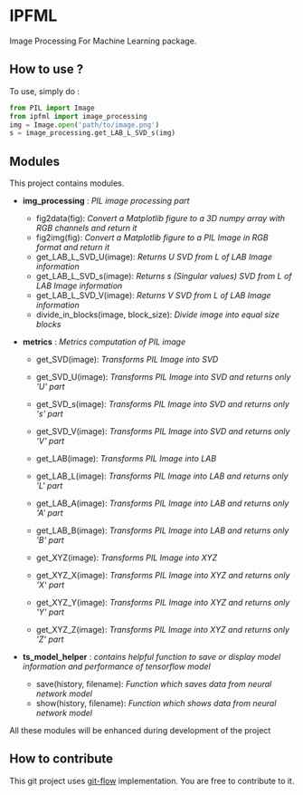 IPFML
=====

Image Processing For Machine Learning package.

How to use ?
------------

To use, simply do :

```python
from PIL import Image
from ipfml import image_processing
img = Image.open('path/to/image.png')
s = image_processing.get_LAB_L_SVD_s(img)
```

Modules
-------

This project contains modules.

- **img_processing** : *PIL image processing part*
    - fig2data(fig): *Convert a Matplotlib figure to a 3D numpy array with RGB channels and return it*
    - fig2img(fig): *Convert a Matplotlib figure to a PIL Image in RGB format and return it*
    - get_LAB_L_SVD_U(image): *Returns U SVD from L of LAB Image information*
    - get_LAB_L_SVD_s(image): *Returns s (Singular values) SVD from L of LAB Image information*
    - get_LAB_L_SVD_V(image): *Returns V SVD from L of LAB Image information*
    - divide_in_blocks(image, block_size): *Divide image into equal size blocks*

- **metrics** : *Metrics computation of PIL image*
    - get_SVD(image): *Transforms PIL Image into SVD*
    - get_SVD_U(image): *Transforms PIL Image into SVD and returns only 'U' part*
    - get_SVD_s(image): *Transforms PIL Image into SVD and returns only 's' part*
    - get_SVD_V(image): *Transforms PIL Image into SVD and returns only 'V' part*

    - get_LAB(image): *Transforms PIL Image into LAB*
    - get_LAB_L(image): *Transforms PIL Image into LAB and returns only 'L' part*
    - get_LAB_A(image): *Transforms PIL Image into LAB and returns only 'A' part*
    - get_LAB_B(image): *Transforms PIL Image into LAB and returns only 'B' part*

    - get_XYZ(image): *Transforms PIL Image into XYZ*
    - get_XYZ_X(image): *Transforms PIL Image into XYZ and returns only 'X' part*
    - get_XYZ_Y(image): *Transforms PIL Image into XYZ and returns only 'Y' part*
    - get_XYZ_Z(image): *Transforms PIL Image into XYZ and returns only 'Z' part*

- **ts_model_helper** : *contains helpful function to save or display model information and performance of tensorflow model*
    - save(history, filename): *Function which saves data from neural network model*
    - show(history, filename): *Function which shows data from neural network model*

All these modules will be enhanced during development of the project

How to contribute
-----------------

This git project uses [git-flow](https://danielkummer.github.io/git-flow-cheatsheet/) implementation. You are free to contribute to it.